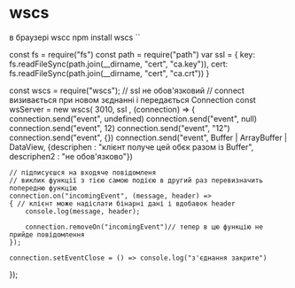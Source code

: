 # wscs
в браузері wscc
npm install wscs
``

const fs = require("fs")
const path = require("path")
 var ssl = { 
        key: fs.readFileSync(path.join(__dirname, "cert", "ca.key")),
        cert: fs.readFileSync(path.join(__dirname, "cert", "ca.crt")) 
    }    


const wscs = require("wscs");
// ssl не обов'язковий 
// connect визивається при новом зєднанні і передається Connection
const wsServer =  new wscs( 3010, ssl , (connection)  =>
{
    connection.send("event", undefined)
    connection.send("event", null)
    connection.send("event", 12)
    connection.send("event", "12")
    connection.send("event", {})
    connection.send("event", Buffer | ArrayBuffer | DataView, {descriphen  : "клієнт получе цей обєк разом із Buffer", descriphen2 : "не обов'язково"})


    
    
    
    // підписуєшся на входяче повідомленя
    // виклик функції з тією самою подією в другий раз перевизначить попередню функцію
    connection.on("incomingEvent", (message, header) =>
    { // клієнт може надіслати бінарні дані і вдобавок header
        console.log(message, header);

        connection.removeOn("incomingEvent")// тепер в цю функцію не прийде повідомлення
    });

    connection.setEventClose = () => console.log("з'єднання закрите")
});

